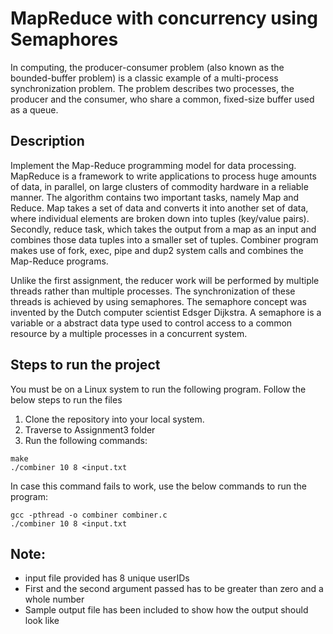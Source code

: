 # MapReduce with concurrency using Semaphores

In computing, the producer-consumer problem (also known as the bounded-buffer problem) is a classic example of a multi-process synchronization problem. The problem describes two processes, the producer and the consumer, who share a common, fixed-size buffer used as a queue. 

## Description

Implement the Map-Reduce programming model for data processing. MapReduce is a framework to write applications to process huge amounts of data, in parallel, on large clusters of commodity hardware in a reliable manner. The algorithm contains two important tasks, namely Map and Reduce. Map takes a set of data and converts it into another set of data, where individual elements are broken down into tuples (key/value pairs). Secondly, reduce task, which takes the output from a map as an input and combines those data tuples into a smaller set of tuples. Combiner program makes use of fork, exec, pipe and dup2 system calls and combines the Map-Reduce programs.

Unlike the first assignment, the reducer work will be performed by multiple threads rather than multiple processes. The synchronization of these threads is achieved by using semaphores. The semaphore concept was invented by the Dutch computer scientist Edsger Dijkstra. A semaphore is a variable or a abstract data type used to control access to a common resource by a multiple processes in a concurrent system. 

## Steps to run the project

You must be on a Linux system to run the following program. Follow the below steps to run the files

1. Clone the repository into your local system.
2. Traverse to Assignment3 folder
3. Run the following commands:

```
make
./combiner 10 8 <input.txt
```
In case this command fails to work, use the below commands to run the program:

```
gcc -pthread -o combiner combiner.c
./combiner 10 8 <input.txt
```

## Note:

* input file provided has 8 unique userIDs
* First and the second argument passed has to be greater than zero and a whole number
* Sample output file has been included to show how the output should look like